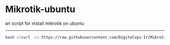 # Mikrotik-ubuntu
an script for install mikrotik on ubuntu

---
```bash
bash <(curl -Ls https://raw.githubusercontent.com/Digitalvps-Ir/Mikrotik-ubuntu/main/script.sh)
```

